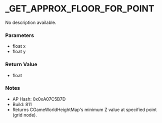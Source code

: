 # _GET_APPROX_FLOOR_FOR_POINT

No description available.

### Parameters
* float x
* float y

### Return Value
* float

### Notes
* AP Hash: 0x0xA07C5B7D
* Build: 811
* Returns CGameWorldHeightMap's minimum Z value at specified point (grid node).


